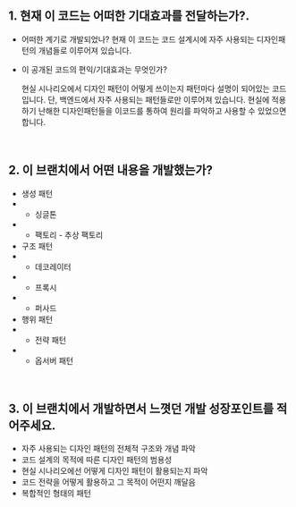 ## 1. 현재 이 코드는 어떠한 기대효과를 전달하는가?.

- 어떠한 계기로 개발되었나?
  현재 이 코드는 코드 설계시에 자주 사용되는 디자인패턴의 개념들로 이루어져 있습니다. 

- 이 공개된 코드의 편익/기대효과는 무엇인가?

  현실 시나리오에서 디자인 패턴이 어떻게 쓰이는지 패턴마다 설명이 되어있는 코드 입니다. 단, 백엔드에서 자주 사용되는 패턴들로만 이루어져 있습니다. 현실에 적용하기 난해한 디자인패턴들을 이코드를 통하여 원리를 파악하고 사용할 수 있었으면 합니다.

<br />

## 2. 이 브랜치에서 어떤 내용을 개발했는가?
- 생성 패턴
- - 싱글톤
- - 팩토리 - 추상 팩토리
- 구조 패턴
- - 데코레이터
- - 프록시
- - 퍼사드 
- 행위 패턴
- - 전략 패턴
- - 옵서버 패턴 

<br />

## 3. 이 브랜치에서 개발하면서 느꼇던 개발 성장포인트를 적어주세요.

- 자주 사용되는 디자인 패턴의 전체적 구조와 개념 파악
- 코드 설계의 목적에 따른 디자인 패턴의 범용성
- 현실 시나리오에선 어떻게 디자인 패턴이 활용되는지 파악
- 코드 전략을 어떻게 활용하고 그 목적이 어떤지 깨달음
- 복합적인 형태의 패턴
  <br />
